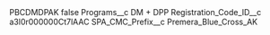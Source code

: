 <?xml version="1.0" encoding="UTF-8"?>
<CustomMetadata xmlns="http://soap.sforce.com/2006/04/metadata" xmlns:xsi="http://www.w3.org/2001/XMLSchema-instance" xmlns:xsd="http://www.w3.org/2001/XMLSchema">
    <label>PBCDMDPAK</label>
    <protected>false</protected>
    <values>
        <field>Programs__c</field>
        <value xsi:type="xsd:string">DM + DPP</value>
    </values>
    <values>
        <field>Registration_Code_ID__c</field>
        <value xsi:type="xsd:string">a3l0r000000Ct7lAAC</value>
    </values>
    <values>
        <field>SPA_CMC_Prefix__c</field>
        <value xsi:type="xsd:string">Premera_Blue_Cross_AK</value>
    </values>
</CustomMetadata>
